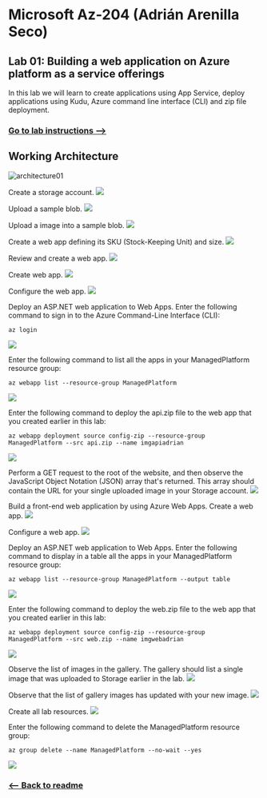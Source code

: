 # Microsoft Az-204 (Adrián Arenilla Seco)

## Lab 01: Building a web application on Azure platform as a service offerings
In this lab we will learn to create applications using App Service, deploy applications using Kudu, Azure command line interface (CLI) and zip file deployment.

### [Go to lab instructions -->](Files/AZ-204_01_lab.md)

## Working Architecture
![architecture01](architecture_01.png)

Create a storage account.
![](Evidences/Image1.png)


Upload a sample blob.
![](Evidences/Image2.png)


Upload a image into a sample blob.
![](Evidences/Image3.png)


Create a web app defining its SKU (Stock-Keeping Unit) and size.
![](Evidences/Image4.png)


Review and create a web app.
![](Evidences/Image5.png)


Create web app.
![](Evidences/Image6.png)


Configure the web app.
![](Evidences/Image7.png)


Deploy an ASP.NET web application to Web Apps. Enter the following command to sign in to the Azure Command-Line Interface (CLI): 
```
az login 
```
![](Evidences/Image8.png)


Enter the following command to list all the apps in your ManagedPlatform resource group:
```
az webapp list --resource-group ManagedPlatform
```
![](Evidences/Image9.png)


Enter the following command to deploy the api.zip file to the web app that you created earlier in this lab:
```
az webapp deployment source config-zip --resource-group ManagedPlatform --src api.zip --name imgapiadrian
```
![](Evidences/Image10.png)


Perform a GET request to the root of the website, and then observe the JavaScript Object Notation (JSON) array that's returned. This array should contain the URL for your single uploaded image in your Storage account.
![](Evidences/Image15.png)


Build a front-end web application by using Azure Web Apps. Create a web app.
![](Evidences/Image11.png)


Configure a web app.
![](Evidences/Image12.png)


Deploy an ASP.NET web application to Web Apps. Enter the following command to display in a table all the apps in your ManagedPlatform resource group:
```
az webapp list --resource-group ManagedPlatform --output table
```
![](Evidences/Image13.png)


Enter the following command to deploy the web.zip file to the web app that you created earlier in this lab:
```
az webapp deployment source config-zip --resource-group ManagedPlatform --src web.zip --name imgwebadrian
```
![](Evidences/Image14.png)


Observe the list of images in the gallery. The gallery should list a single image that was uploaded to Storage earlier in the lab.
![](Evidences/Image16.png)


Observe that the list of gallery images has updated with your new image.
![](Evidences/Image17.png)


Create all lab resources.
![](Evidences/Image18.png)


Enter the following command to delete the ManagedPlatform resource group:
```
az group delete --name ManagedPlatform --no-wait --yes
```
![](Evidences/Image19.png)


### [<-- Back to readme](../../readme.md)


